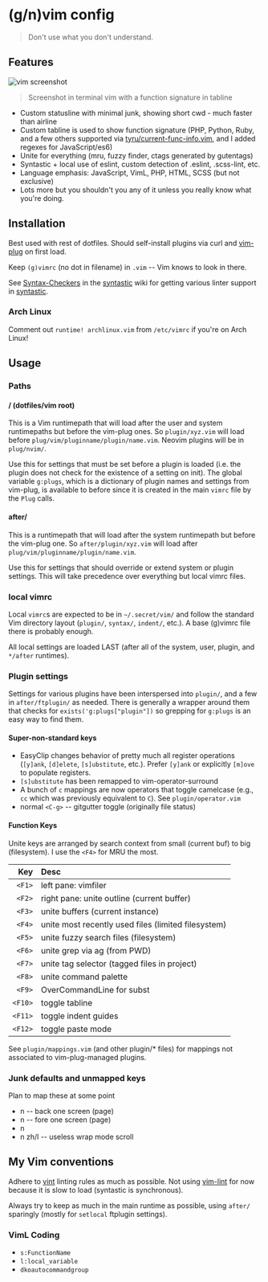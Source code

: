 # (g/n)vim config

> Don't use what you don't understand.

## Features

![vim screenshot](https://cdn.rawgit.com/davidosomething/dotfiles/master/meta/vim.png)
> Screenshot in terminal vim with a function signature in tabline

- Custom statusline with minimal junk, showing short cwd - much faster than
  airline
- Custom tabline is used to show function signature (PHP, Python, Ruby, and
  a few others supported via [tyru/current-func-info.vim], and I added regexes
  for JavaScript/es6)
- Unite for everything (mru, fuzzy finder, ctags generated by gutentags)
- Syntastic + local use of eslint, custom detection of .eslint, .scss-lint,
  etc.
- Language emphasis: JavaScript, VimL, PHP, HTML, SCSS (but not exclusive)
- Lots more but you shouldn't you any of it unless you really know what you're
  doing.

## Installation

Best used with rest of dotfiles. Should self-install plugins via curl and
[vim-plug] on first load.

Keep `(g)vimrc` (no dot in filename) in `.vim` -- Vim knows to look in there.

See [Syntax-Checkers] in the [syntastic] wiki for getting
various linter support in [syntastic].

### Arch Linux

Comment out `runtime! archlinux.vim` from `/etc/vimrc` if you're on Arch Linux!

## Usage

### Paths

#### / (dotfiles/vim root)

This is a Vim runtimepath that will load after the user and system runtimepaths
but before the vim-plug ones. So `plugin/xyz.vim` will load before
`plug/vim/pluginname/plugin/name.vim`. Neovim plugins will be in `plug/nvim/`.

Use this for settings that must be set before a plugin is loaded (i.e. the
plugin does not check for the existence of a setting on init). The global
variable `g:plugs`, which is a dictionary of plugin names and settings from
vim-plug, is available to before since it is created in the main `vimrc` file
by the `Plug` calls.

#### after/

This is a runtimepath that will load after the system runtimepath but before
the vim-plug one. So `after/plugin/xyz.vim` will load after
`plug/vim/pluginname/plugin/name.vim`.

Use this for settings that should override or extend system or plugin settings.
This will take precedence over everything but local vimrc files.

### local vimrc

Local `vimrc`s are expected to be in `~/.secret/vim/` and follow the standard
Vim directory layout (`plugin/`, `syntax/`, `indent/`, etc.). A base (g)vimrc
file there is probably enough.

All local settings are loaded LAST (after all of the system, user, plugin, and
`*/after` runtimes).

### Plugin settings

Settings for various plugins have been interspersed into `plugin/`, and a few
in `after/ftplugin/` as needed. There is generally a wrapper around them that
checks for `exists('g:plugs["plugin"])` so grepping for `g:plugs` is an easy
way to find them.

#### Super-non-standard keys

- EasyClip changes behavior of pretty much all register operations (`[y]ank`,
  `[d]elete`, `[s]ubstitute`, etc.). Prefer `[y]ank` or explicitly `[m]ove` to
  populate registers.
- `[s]ubstitute` has been remapped to vim-operator-surround
- A bunch of `c` mappings are now operators that toggle camelcase (e.g., `cc`
  which was previously equivalent to `C`). See `plugin/operator.vim`
- normal `<C-g>` -- gitgutter toggle (originally file status)

#### Function Keys

Unite keys are arranged by search context from small (current buf) to big
(filesystem). I use the `<F4>` for MRU the most.

|     Key | Desc |
| ------: | :--- |
| `<F1>`  | left pane: vimfiler |
| `<F2>`  | right pane: unite outline (current buffer) |
| `<F3>`  | unite buffers (current instance) |
| `<F4>`  | unite most recently used files (limited filesystem) |
| `<F5>`  | unite fuzzy search files (filesystem) |
| `<F6>`  | unite grep via ag (from PWD) |
| `<F7>`  | unite tag selector (tagged files in project) |
| `<F8>`  | unite command palette |
| `<F9>`  | OverCommandLine for subst |
| `<F10>` | toggle tabline |
| `<F11>` | toggle indent guides |
| `<F12>` | toggle paste mode |

See `plugin/mappings.vim` (and other plugin/* files) for mappings not
associated to vim-plug-managed plugins.

### Junk defaults and unmapped keys

Plan to map these at some point

- n <C-b> -- back one screen (page)
- n <C-f> -- fore one screen (page)
- n <C-s>
- n zh/l  -- useless wrap mode scroll

## My Vim conventions

Adhere to [vint](https://github.com/Kuniwak/vint) linting rules as much as
possible. Not using [vim-lint](https://github.com/syngan/vim-vimlint) for now
because it is slow to load (syntastic is synchronous).

Always try to keep as much in the main runtime as possible, using `after/`
sparingly (mostly for `setlocal` ftplugin settings).

### VimL Coding

- `s:FunctionName`
- `l:local_variable`
- `dkoautocommandgroup`



[Syntax-Checkers]: https://github.com/scrooloose/syntastic/wiki/Syntax-Checkers
[syntastic]: https://github.com/scrooloose/syntastic/
[vim-plug]: https://github.com/junegunn/vim-plug
[tyru/current-func-info.vim]: https://github.com/tyru/current-func-info.vim

